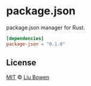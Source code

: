 # package.json

package.json manager for Rust.

```toml
[dependencies]
package-json = "0.1.0"
```

## License

[MIT](./LICENSE) © [Liu Bowen](https://github.com/lbwa)
